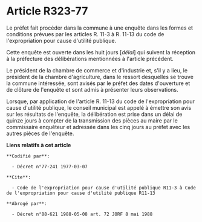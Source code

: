 # Article R323-77

Le préfet fait procéder dans la commune à une enquête dans les formes et conditions prévues par les articles R. 11-3 à R.
11-13 du code de l'expropriation pour cause d'utilité publique.

Cette enquête est ouverte dans les huit jours [*délai*] qui suivent la réception à la préfecture des délibérations
mentionnées à l'article précédent.

Le président de la chambre de commerce et d'industrie et, s'il y a lieu, le président de la chambre d'agriculture, dans le
ressort desquelles se trouve la commune intéressée, sont avisés par le préfet des dates d'ouverture et de clôture de
l'enquête et sont admis à présenter leurs observations.

Lorsque, par application de l'article R. 11-13 du code de l'expropriation pour cause d'utilité publique, le conseil municipal
est appelé à émettre son avis sur les résultats de l'enquête, la délibération est prise dans un délai de quinze jours à
compter de la transmission des pièces au maire par le commissaire enquêteur et adressée dans les cinq jours au préfet avec
les autres pièces de l'enquête.

**Liens relatifs à cet article**

	**Codifié par**:

	  - Décret n°77-241 1977-03-07

	**Cite**:

	  - Code de l'expropriation pour cause d'utilité publique R11-3 à Code de l'expropriation pour cause d'utilité publique R11-13

	**Abrogé par**:

	  - Décret n°88-621 1988-05-08 art. 72 JORF 8 mai 1988
